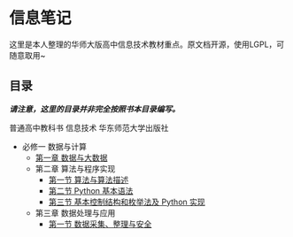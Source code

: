 # 信息笔记

这里是本人整理的华师大版高中信息技术教材重点。原文档开源，使用LGPL，可随意取用\~

## 目录

***请注意，这里的目录并非完全按照书本目录编写。***

普通高中教科书 信息技术 华东师范大学出版社

- 必修一 数据与计算
    - [第一章 数据与大数据]()
    - 第二章 算法与程序实现
        - [第一节 算法与算法描述]()
        - [第二节 Python 基本语法]()
        - [第三节 基本控制结构和枚举法及 Python 实现]()
    - 第三章 数据处理与应用
        - [第一节 数据采集、整理与安全]()
